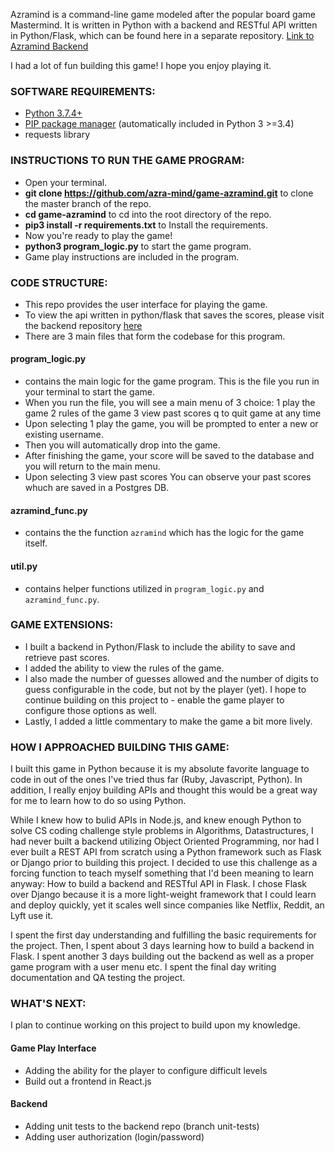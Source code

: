 Azramind is a command-line game modeled after the popular board game Mastermind. It is written in Python with a backend and RESTful API written in Python/Flask, which can be found here in a separate repository. [Link to Azramind Backend](https://github.com/azra-mind/be-azramind)

I had a lot of fun building this game! I hope you enjoy playing it.

### SOFTWARE REQUIREMENTS:

- [Python 3.7.4+](https://www.python.org/download/)
- [PIP package manager](https://pip.pypa.io/en/stable/installing/) (automatically included in Python 3 >=3.4)
- requests library

### INSTRUCTIONS TO RUN THE GAME PROGRAM:

- Open your terminal.
- **git clone https://github.com/azra-mind/game-azramind.git** to clone the master branch of the repo.
- **cd game-azramind** to cd into the root directory of the repo.
- **pip3 install -r requirements.txt** to Install the requirements.
- Now you're ready to play the game!
- **python3 program_logic.py** to start the game program.
- Game play instructions are included in the program.

### CODE STRUCTURE:

- This repo provides the user interface for playing the game.
- To view the api written in python/flask that saves the scores, please visit the backend repository [here](https://github.com/azra-mind/be-azramind)
- There are 3 main files that form the codebase for this program.

#### program_logic.py

- contains the main logic for the game program. This is the file you run in your terminal to start the game.
- When you run the file, you will see a main menu of 3 choice:
  1 play the game
  2 rules of the game
  3 view past scores
  q to quit game at any time
- Upon selecting 1 play the game, you will be prompted to enter a new or existing username.
- Then you will automatically drop into the game.
- After finishing the game, your score will be saved to the database and you will return to the main menu.
- Upon selecting 3 view past scores You can observe your past scores whuch are saved in a Postgres DB.

#### azramind_func.py

- contains the the function `azramind` which has the logic for the game itself.

#### util.py

- contains helper functions utilized in `program_logic.py` and `azramind_func.py`.

### GAME EXTENSIONS:

- I built a backend in Python/Flask to include the ability to save and retrieve past scores.
- I added the ability to view the rules of the game.
- I also made the number of guesses allowed and the number of digits to guess configurable in the code, but not by the player (yet). I hope to continue building on this project to - enable the game player to configure those options as well.
- Lastly, I added a little commentary to make the game a bit more lively.

### HOW I APPROACHED BUILDING THIS GAME:

I built this game in Python because it is my absolute favorite language to code in out of the ones I've tried thus far (Ruby, Javascript, Python). In addition, I really enjoy building APIs and thought this would be a great way for me to learn how to do so using Python.

While I knew how to bulid APIs in Node.js, and knew enough Python to solve CS coding challenge style problems in Algorithms, Datastructures, I had never built a backend utilizing Object Oriented Programming, nor had I ever built a REST API from scratch using a Python framework such as Flask or Django prior to building this project. I decided to use this challenge as a forcing function to teach myself something that I'd been meaning to learn anyway: How to build a backend and RESTful API in Flask. I chose Flask over Django because it is a more light-weight framework that I could learn and deploy quickly, yet it scales well since companies like Netflix, Reddit, an Lyft use it.

I spent the first day understanding and fulfilling the basic requirements for the project. Then, I spent about 3 days learning how to build a backend in Flask. I spent another 3 days building out the backend as well as a proper game program with a user menu etc. I spent the final day writing documentation and QA testing the project.

### WHAT'S NEXT:

I plan to continue working on this project to build upon my knowledge.

#### Game Play Interface

- Adding the ability for the player to configure difficult levels
- Build out a frontend in React.js

#### Backend

- Adding unit tests to the backend repo (branch unit-tests)
- Adding user authorization (login/password)
